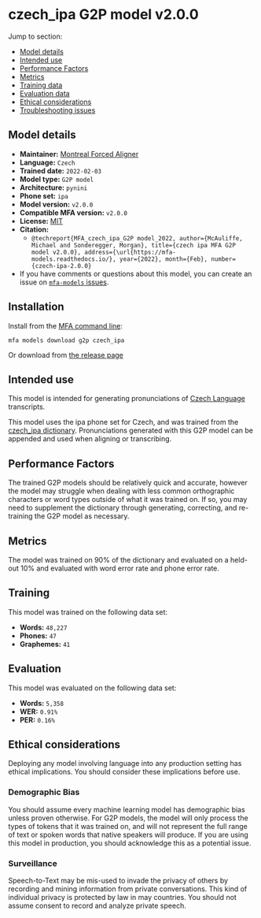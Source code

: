 
# czech_ipa G2P model v2.0.0

Jump to section:

- [Model details](#model-details)
- [Intended use](#intended-use)
- [Performance Factors](#performance-factors)
- [Metrics](#metrics)
- [Training data](#training-data)
- [Evaluation data](#evaluation-data)
- [Ethical considerations](#ethical-considerations)
- [Troubleshooting issues](#troubleshooting-issues)

## Model details

- **Maintainer:** [Montreal Forced Aligner](https://montreal-forced-aligner.readthedocs.io/)
- **Language:** `Czech`
- **Trained date:** `2022-02-03`
- **Model type:** `G2P model`
- **Architecture:** `pynini`
- **Phone set:** `ipa`
- **Model version:** `v2.0.0`
- **Compatible MFA version:** `v2.0.0`
- **License:** [MIT](https://github.com/MontrealCorpusTools/mfa-models/tree/main/g2p/czech/ipa/v2.0.0/LICENSE)
- **Citation:**
  - `@techreport{MFA_czech_ipa_G2P model_2022, author={McAuliffe, Michael and Sonderegger, Morgan}, title={czech ipa MFA G2P model v2.0.0}, address={\url{https://mfa-models.readthedocs.io/}, year={2022}, month={Feb}, number={czech-ipa-2.0.0}`
- If you have comments or questions about this model, you can create an issue on [`mfa-models` issues](https://github.com/MontrealCorpusTools/mfa-models/issues).

## Installation

Install from the [MFA command line](https://montreal-forced-aligner.readthedocs.io/en/latest/user_guide/models/index.html):

```
mfa models download g2p czech_ipa
```

Or download from [the release page](https://github.com/MontrealCorpusTools/mfa-models/releases/tag/g2p-czech_ipa-v2.0.0)

## Intended use

This model is intended for generating pronunciations of [Czech Language](https://en.wikipedia.org/wiki/Czech_language) transcripts.

This model uses the ipa phone set for Czech, and was trained from the [czech_ipa dictionary](https://github.com/MontrealCorpusTools/mfa-models/blob/main/dictionary/czech_ipa.dict).
Pronunciations generated with this G2P model can be appended and used when aligning or transcribing.

## Performance Factors

The trained G2P models should be relatively quick and accurate, however the model may struggle when dealing with less common orthographic characters or word types outside of what it was trained on.
If so, you may need to supplement the dictionary through generating, correcting, and re-training the G2P model as necessary.

## Metrics

The model was trained on 90% of the dictionary and evaluated on a held-out 10% and evaluated with word error rate and phone error rate.

## Training

This model was trained on the following data set:


* **Words:** `48,227`
* **Phones:** `47`
* **Graphemes:** `41`

## Evaluation

This model was evaluated on the following data set:


* **Words:** `5,358`
* **WER:** `0.91%`
* **PER:** `0.16%`

## Ethical considerations

Deploying any model involving language into any production setting has ethical implications. You should consider these implications before use.

### Demographic Bias

You should assume every machine learning model has demographic bias unless proven otherwise.
For G2P models, the model will only process the types of tokens that it was trained on, and will not represent the full range of text or spoken words that
native speakers will produce.
If you are using this model in production, you should acknowledge this as a potential issue.

### Surveillance

Speech-to-Text may be mis-used to invade the privacy of others by recording and mining information from private conversations.
This kind of individual privacy is protected by law in may countries.
You should not assume consent to record and analyze private speech.
